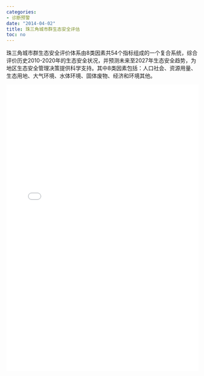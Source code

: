 ```yaml
---
categories:
- 诊断预警
date: "2014-04-02"
title: 珠三角城市群生态安全评估
toc: no
---
```


珠三角城市群生态安全评价体系由8类因素共54个指标组成的一个复合系统，综合评价历史2010-2020年的生态安全状况，并预测未来至2027年生态安全趋势，为地区生态安全管理决策提供科学支持。其中8类因素包括：人口社会、资源用量、生态用地、大气环境、水体环境、固体废物、经济和环境其他。

<embed src="/post/alert/2.3.11珠三角城市群生态安全评估.pdf" type="application/pdf" width="100%" height=750>


